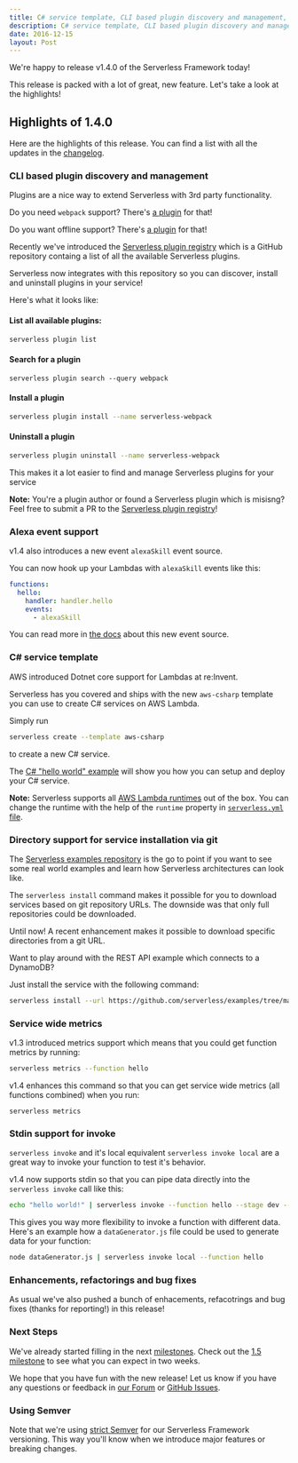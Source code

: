 ```yaml
---
title: C# service template, CLI based plugin discovery and management, Alexa event support, service wide metrics in Serverless Framework v1.4
description: C# service template, CLI based plugin discovery and management, Alexa event support, service wide metrics in Serverless Framework v1.4
date: 2016-12-15
layout: Post
---
```


We're happy to release v1.4.0 of the Serverless Framework today!

This release is packed with a lot of great, new feature. Let's take a look at the highlights!

## Highlights of 1.4.0

Here are the highlights of this release. You can find a list with all the updates in the [changelog](https://github.com/serverless/serverless/blob/master/CHANGELOG.md).

### CLI based plugin discovery and management

Plugins are a nice way to extend Serverless with 3rd party functionality.

Do you need `webpack` support? There's [a plugin](https://github.com/elastic-coders/serverless-webpack) for that!

Do you want offline support? There's [a plugin](https://github.com/dherault/serverless-offline) for that!

Recently we've introduced the [Serverless plugin registry](https://github.com/serverless/plugins) which is a GitHub repository containg a list of all the available Serverless plugins.

Serverless now integrates with this repository so you can discover, install and uninstall plugins in your service!

Here's what it looks like:

#### List all available plugins:

```bash
serverless plugin list
```

#### Search for a plugin

```
serverless plugin search --query webpack
```

#### Install a plugin

```bash
serverless plugin install --name serverless-webpack
```

#### Uninstall a plugin

```bash
serverless plugin uninstall --name serverless-webpack
```

This makes it a lot easier to find and manage Serverless plugins for your service

**Note:** You're a plugin author or found a Serverless plugin which is misisng? Feel free to submit a PR to the [Serverless plugin registry](https://github.com/serverless/plugins/edit/master/plugins.json)!

### Alexa event support

v1.4 also introduces a new event `alexaSkill` event source.

You can now hook up your Lambdas with `alexaSkill` events like this:

```yml
functions:
  hello:
    handler: handler.hello
    events:
      - alexaSkill
```

You can read more in [the docs](https://serverless.com/framework/docs/providers/aws/events/alexa-skill) about this new event source.

### C# service template

AWS introduced Dotnet core support for Lambdas at re:Invent.

Serverless has you covered and ships with the new `aws-csharp` template you can use to create C# services on AWS Lambda.

Simply run

```bash
serverless create --template aws-csharp
```

to create a new C# service.

The [C# "hello world" example](https://serverless.com/framework/docs/providers/aws/examples/hello-world/csharp/) will show you how you can setup and deploy your C# service.

**Note:** Serverless supports all [AWS Lambda runtimes](http://docs.aws.amazon.com/lambda/latest/dg/current-supported-versions.html) out of the box. You can change the runtime with the help of the `runtime` property in [`serverless.yml` file](https://serverless.com/framework/docs/providers/aws/guide/serverless.yml/).

### Directory support for service installation via git

The [Serverless examples repository](https://github.com/serverless/examples) is the go to point if you want to see some real world examples and learn how Serverless architectures can look like.

The `serverless install` command makes it possible for you to download services based on git repository URLs. The downside was that only full repositories could be downloaded.

Until now! A recent enhancement makes it possible to download specific directories from a git URL.

Want to play around with the REST API example which connects to a DynamoDB?

Just install the service with the following command:

```bash
serverless install --url https://github.com/serverless/examples/tree/master/aws-node-rest-api-with-dynamodb
```

### Service wide metrics

v1.3 introduced metrics support which means that you could get function metrics by running:

```bash
serverless metrics --function hello
```

v1.4 enhances this command so that you can get service wide metrics (all functions combined) when you run:

```
serverless metrics
```

### Stdin support for invoke

`serverless invoke` and it's local equivalent `serverless invoke local` are a great way to invoke your function to test it's behavior.

v1.4 now supports stdin so that you can pipe data directly into the `serverless invoke` call like this:

```bash
echo "hello world!" | serverless invoke --function hello --stage dev --region us-east-1
```

This gives you way more flexibility to invoke a function with different data. Here's an example how a `dataGenerator.js` file could be used to generate data for your function:

```bash
node dataGenerator.js | serverless invoke local --function hello
```

### Enhancements, refactorings and bug fixes

As usual we've also pushed a bunch of enhacements, refacotrings and bug fixes (thanks for reporting!) in this release!

### Next Steps

We've already started filling in the next [milestones](https://github.com/serverless/serverless/milestones). Check out the [1.5 milestone](https://github.com/serverless/serverless/milestone/20) to see what you can expect in two weeks.

We hope that you have fun with the new release! Let us know if you have any questions or feedback in [our Forum](http://forum.serverless.com/) or [GitHub Issues](https://github.com/serverless/serverless/issues).

### Using Semver

Note that we're using [strict Semver](http://semver.org/) for our Serverless Framework versioning. This way you'll know when we introduce major features or breaking changes.
